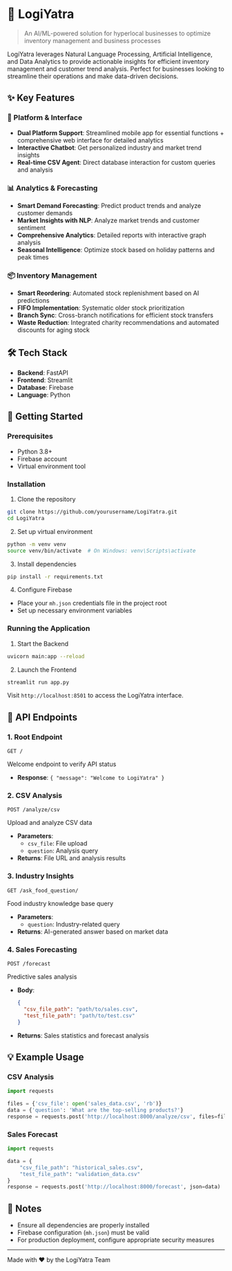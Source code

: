 # 🎯 LogiYatra

> An AI/ML-powered solution for hyperlocal businesses to optimize inventory management and business processes

LogiYatra leverages Natural Language Processing, Artificial Intelligence, and Data Analytics to provide actionable insights for efficient inventory management and customer trend analysis. Perfect for businesses looking to streamline their operations and make data-driven decisions.

## ✨ Key Features

### 📱 Platform & Interface
- **Dual Platform Support**: Streamlined mobile app for essential functions + comprehensive web interface for detailed analytics
- **Interactive Chatbot**: Get personalized industry and market trend insights
- **Real-time CSV Agent**: Direct database interaction for custom queries and analysis

### 📊 Analytics & Forecasting
- **Smart Demand Forecasting**: Predict product trends and analyze customer demands
- **Market Insights with NLP**: Analyze market trends and customer sentiment
- **Comprehensive Analytics**: Detailed reports with interactive graph analysis
- **Seasonal Intelligence**: Optimize stock based on holiday patterns and peak times

### 📦 Inventory Management
- **Smart Reordering**: Automated stock replenishment based on AI predictions
- **FIFO Implementation**: Systematic older stock prioritization
- **Branch Sync**: Cross-branch notifications for efficient stock transfers
- **Waste Reduction**: Integrated charity recommendations and automated discounts for aging stock

## 🛠️ Tech Stack

- **Backend**: FastAPI
- **Frontend**: Streamlit
- **Database**: Firebase
- **Language**: Python

## 🚀 Getting Started

### Prerequisites
- Python 3.8+
- Firebase account
- Virtual environment tool

### Installation

1. Clone the repository
```bash
git clone https://github.com/yourusername/LogiYatra.git
cd LogiYatra
```

2. Set up virtual environment
```bash
python -m venv venv
source venv/bin/activate  # On Windows: venv\Scripts\activate
```

3. Install dependencies
```bash
pip install -r requirements.txt
```

4. Configure Firebase
- Place your `mh.json` credentials file in the project root
- Set up necessary environment variables

### Running the Application

1. Start the Backend
```bash
uvicorn main:app --reload
```

2. Launch the Frontend
```bash
streamlit run app.py
```

Visit `http://localhost:8501` to access the LogiYatra interface.

## 🔗 API Endpoints

### 1. Root Endpoint
```http
GET /
```
Welcome endpoint to verify API status
- **Response**: `{ "message": "Welcome to LogiYatra" }`

### 2. CSV Analysis
```http
POST /analyze/csv
```
Upload and analyze CSV data
- **Parameters**:
  - `csv_file`: File upload
  - `question`: Analysis query
- **Returns**: File URL and analysis results

### 3. Industry Insights
```http
GET /ask_food_question/
```
Food industry knowledge base query
- **Parameters**:
  - `question`: Industry-related query
- **Returns**: AI-generated answer based on market data

### 4. Sales Forecasting
```http
POST /forecast
```
Predictive sales analysis
- **Body**:
  ```json
  {
    "csv_file_path": "path/to/sales.csv",
    "test_file_path": "path/to/test.csv"
  }
  ```
- **Returns**: Sales statistics and forecast analysis

## 💡 Example Usage

### CSV Analysis
```python
import requests

files = {'csv_file': open('sales_data.csv', 'rb')}
data = {'question': 'What are the top-selling products?'}
response = requests.post('http://localhost:8000/analyze/csv', files=files, data=data)
```

### Sales Forecast
```python
import requests

data = {
    "csv_file_path": "historical_sales.csv",
    "test_file_path": "validation_data.csv"
}
response = requests.post('http://localhost:8000/forecast', json=data)
```

## 📝 Notes
- Ensure all dependencies are properly installed
- Firebase configuration (`mh.json`) must be valid
- For production deployment, configure appropriate security measures

---
Made with ❤️ by the LogiYatra Team
